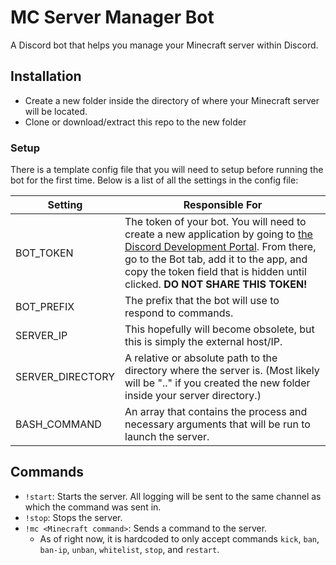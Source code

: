 # MC Server Manager Bot

A Discord bot that helps you manage your Minecraft server within Discord.

## Installation

- Create a new folder inside the directory of where your Minecraft server will be located.
- Clone or download/extract this repo to the new folder

### Setup
There is a template config file that you will need to setup before running the
bot for the first time. Below is a list of all the settings in the config file:

| Setting | Responsible For |
|---|---|
| BOT_TOKEN | The token of your bot. You will need to create a new application by going to [the Discord Development Portal](https://discord.com/developers/applications). From there, go to the Bot tab, add it to the app, and copy the token field that is hidden until clicked. **DO NOT SHARE THIS TOKEN!** |
| BOT_PREFIX | The prefix that the bot will use to respond to commands. |
| SERVER_IP | This hopefully will become obsolete, but this is simply the external host/IP. |
| SERVER_DIRECTORY | A relative or absolute path to the directory where the server is. (Most likely will be ".." if you created the new folder inside your server directory.) |
| BASH_COMMAND | An array that contains the process and necessary arguments that will be run to launch the server. |

## Commands

- `!start`: Starts the server. All logging will be sent to the same channel as which the command was sent in.
- `!stop`: Stops the server.
- `!mc <Minecraft command>`: Sends a command to the server.
  - As of right now, it is hardcoded to only accept commands `kick`, `ban`, `ban-ip`, `unban`, `whitelist`, `stop`, and `restart`.

